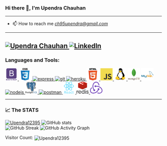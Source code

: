 ### Hi there 👋, I'm Upendra Chauhan
---
- 📫 How to reach me *ch95upendra@gmail.com*
---
<a href="https://www.instagram.com/upendra6617/"><img src="https://img.shields.io/badge/Upendra Chauhan-E4405F?style=for-the-badge&logo=instagram&logoColor=black" alt="Upendra Chauhan" />
 <a href="https://www.linkedin.com/in/upendra-chauhan-5684a5138"><img src="https://img.shields.io/badge/Upendra%20Chauhan-000080?style=for-the-badge&logo=linkedin&logoColor=black%20for%20linkedin" alt="LinkedIn"/></a>
---

 ### Languages and Tools:
<p align="left">
<a href="https://getbootstrap.com" target="_blank"> <img src="https://raw.githubusercontent.com/devicons/devicon/master/icons/bootstrap/bootstrap-plain-wordmark.svg" alt="bootstrap" width="40" height="40"/> </a>
<a href="https://www.w3schools.com/css/" target="_blank"> <img src="https://raw.githubusercontent.com/devicons/devicon/master/icons/css3/css3-original-wordmark.svg" alt="css3" width="40" height="40"/> </a>
<a href="https://expressjs.com" target="_blank"> <img src="https://www.mementotech.in/assets/images/icons/express.png" alt="express" width="40" height="40"/> </a>
<a href="https://git-scm.com/" target="_blank"> <img src="https://www.vectorlogo.zone/logos/git-scm/git-scm-icon.svg" alt="git" width="40" height="40"/> </a>
<a href="https://heroku.com" target="_blank"> <img src="https://www.vectorlogo.zone/logos/heroku/heroku-icon.svg" alt="heroku" width="40" height="40"/> </a>
<a href="https://www.w3.org/html/" target="_blank"> <img src="https://raw.githubusercontent.com/devicons/devicon/master/icons/html5/html5-original-wordmark.svg" alt="html5" width="40" height="40"/> </a>
<a href="https://developer.mozilla.org/en-US/docs/Web/JavaScript" target="_blank"><img src="https://raw.githubusercontent.com/devicons/devicon/master/icons/javascript/javascript-original.svg" alt="javascript" width="40" height="40"/> </a>
<a href="https://www.linux.org/" target="_blank"> <img src="https://raw.githubusercontent.com/devicons/devicon/master/icons/linux/linux-original.svg" alt="linux" width="40" height="40"/> </a>
<a href="https://www.mongodb.com/" target="_blank"> <img src="https://raw.githubusercontent.com/devicons/devicon/master/icons/mongodb/mongodb-original-wordmark.svg" alt="mongodb" width="40" height="40"/> </a> 
<a href="https://www.mysql.com/" target="_blank"> <img src="https://raw.githubusercontent.com/devicons/devicon/master/icons/mysql/mysql-original-wordmark.svg" alt="mysql" width="40" height="40"/> </a> 
<a href="https://nodejs.org" target="_blank"> <img src="https://cdn4.iconfinder.com/data/icons/logos-and-brands/512/233_Node_Js_logo-512.png" alt="nodejs" width="40" height="40"/> </a> 
<a href="https://www.postgresql.org" target="_blank"> <img src="https://raw.githubusercontent.com/devicons/devicon/master/icons/postgresql/postgresql-original-wordmark.svg" alt="postgresql" width="40" height="40"/> </a> 
<a href="https://postman.com" target="_blank"> <img src="https://www.vectorlogo.zone/logos/getpostman/getpostman-icon.svg" alt="postman" width="40" height="40"/> </a> 
<a href="https://reactjs.org/" target="_blank"> <img src="https://raw.githubusercontent.com/devicons/devicon/master/icons/react/react-original-wordmark.svg" alt="react" width="40" height="40"/> </a> 
<a href="https://redis.io" target="_blank"> <img src="https://raw.githubusercontent.com/devicons/devicon/master/icons/redis/redis-original-wordmark.svg" alt="redis" width="40" height="40"/> </a> 
<a href="https://redux.js.org" target="_blank"> <img src="https://raw.githubusercontent.com/devicons/devicon/master/icons/redux/redux-original.svg" alt="redux" width="40" height="40"/> </a>

---
### :chart_with_upwards_trend: The STATS 
<a href="https://github.com/Upendra12395"><img src="https://github-profile-trophy.vercel.app/?username=Upendra12395&theme=onedark" alt="Upendra12395" /></a>
![GitHub stats](https://github-readme-stats.vercel.app/api?username=Upendra12395&show_icons=true&count_private=true&theme=radical)  
![GitHub Streak](https://github-readme-streak-stats.herokuapp.com/?user=Upendra12395&theme=highcontrast)
![GitHub Activity Graph](https://activity-graph.herokuapp.com/graph?username=Upendra12395&bg_color=000000&color=4fff67&line=4fff67&point=ffffff&area=true&hide_border=true)
 
Visitor Count: <img align="center" src="https://profile-counter.glitch.me/Upendra12395/count.svg" alt="Upendra12395" />
